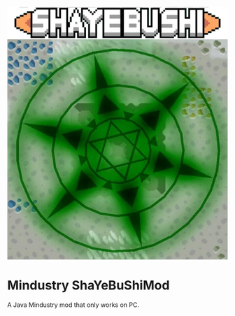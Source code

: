 ![sybs.png](assets/sprites-override/ui/sybs.png)
![icon.png](icon.png)
# Mindustry ShaYeBuShiMod
A Java Mindustry mod that only works on PC.